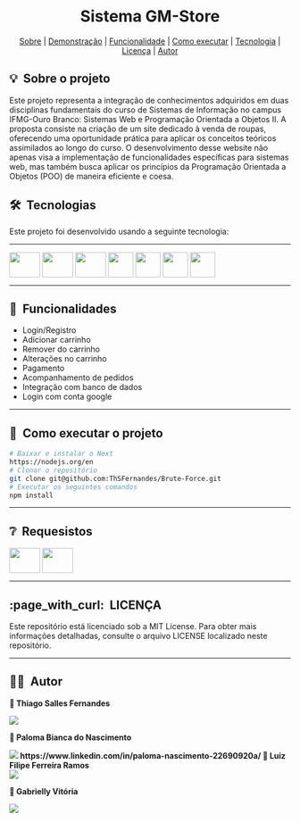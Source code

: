 


<h1 align="center"> Sistema GM-Store </h1>

<div align="center">
	<a href="#about">Sobre</a> |
	<a href="#demo">Demonstração</a> |
	<a href="#functionality">Funcionalidade</a> |
	<a href="#installation">Como executar</a> |
	<a href="#technologie">Tecnologia</a> |
	<a href="#licence">Licença</a> |
	<a href="#author">Autor</a>


</div>

<h2 id="about">💡&nbsp; Sobre o projeto</h2>
Este projeto representa a integração de conhecimentos adquiridos em duas disciplinas fundamentais do curso de Sistemas de Informação no campus IFMG-Ouro Branco: Sistemas Web e Programação Orientada a Objetos II. A proposta consiste na criação de um site dedicado à venda de roupas, oferecendo uma oportunidade prática para aplicar os conceitos teóricos assimilados ao longo do curso.
O desenvolvimento desse website não apenas visa a implementação de funcionalidades específicas para sistemas web, mas também busca aplicar os princípios da Programação Orientada a Objetos (POO) de maneira eficiente e coesa. 

<h2 id="technologie">🛠&nbsp; Tecnologias</h2>
Este projeto foi desenvolvido usando a seguinte tecnologia:

---
<img align="center"   height="45" width="55" src="https://cdn.jsdelivr.net/gh/devicons/devicon/icons/react/react-original-wordmark.svg" /> <img align="center"   height="45" width="55" src="https://cdn.jsdelivr.net/gh/devicons/devicon/icons/nextjs/nextjs-original-wordmark.svg" />  <img align="center"   height="45" width="55" src="https://cdn.jsdelivr.net/gh/devicons/devicon/icons/typescript/typescript-original.svg" />   <img align="center"   height="45" src="https://cdn.jsdelivr.net/gh/devicons/devicon/icons/tailwindcss/tailwindcss-plain.svg" />  <img align="center"   height="45" src="https://cdn.jsdelivr.net/gh/devicons/devicon/icons/mongodb/mongodb-original-wordmark.svg" /> <img align="center"   height="45" src=https://github.com/ThSFernandes/GM-Store-site/assets/112223120/a25a237b-f8d8-454c-9a47-c894eb67ac73) />
 <img align="center"   height="45" src="https://github.com/ThSFernandes/GM-Store-site/assets/112223120/0de04887-2ca1-4afa-9868-d5b7ef314901"/>

---
<h2 id="functionality">📌&nbsp; Funcionalidades</h2>

* Login/Registro
* Adicionar carrinho
* Remover do carrinho
* Alterações no carrinho
* Pagamento
* Acompanhamento de pedidos
* Integração com banco de dados
* Login com conta google

---   

<h2 id="installation">🚀&nbsp; Como executar o projeto</h2>

```bash
# Baixar e instalar o Next
https://nodejs.org/en
# Clonar o repositório
git clone git@github.com:ThSFernandes/Brute-Force.git
# Executar os seguintes comandos 
npm install
``` 
      
---

<h2 id="requirements">❔&nbsp; Requesistos </h2>
<img align="center"   height="45" width="55" src="https://cdn.jsdelivr.net/gh/devicons/devicon/icons/react/react-original-wordmark.svg" />
<img align="center"   height="45" width="55" src="https://cdn.jsdelivr.net/gh/devicons/devicon/icons/nextjs/nextjs-original-wordmark.svg" />

---
<h2 id="licence">:page_with_curl:&nbsp; LICENÇA</h2>
Este repositório está licenciado sob a MIT License. Para obter mais informações detalhadas, consulte o arquivo LICENSE localizado neste repositório.

---
<h2 id="author">👨‍💻&nbsp; Autor</h2>

<b> 👤 Thiago Salles Fernandes<b>
<div style="display: inline_block">
  <a href="https://www.linkedin.com/in/thiago-salles-33a2b01ab" target="_blank"><img src="https://img.shields.io/badge/-LinkedIn-%230077B5?style=for-the-badge&logo=linkedin&logoColor=white" target="_blank"></a> 
	
<b> 👤 Paloma Bianca do Nascimento<b>
<div style="display: inline_block">
 <a href="https://www.linkedin.com/in/paloma-nascimento-22690920a/" target="_blank"><img src="https://img.shields.io/badge/-LinkedIn-%230077B5?style=for-the-badge&logo=linkedin&logoColor=white" target="_blank"></a> 
https://www.linkedin.com/in/paloma-nascimento-22690920a/
<b> 👤 Luiz Filipe Ferreira Ramos <b>
<div style="display: inline_block">
  <a href="https://www.linkedin.com/in/luiz-filipe-ferreira-ramos-ba80a7235/" target="_blank"><img src="https://img.shields.io/badge/-LinkedIn-%230077B5?style=for-the-badge&logo=linkedin&logoColor=white" target="_blank"></a> 

<b> 👤 Gabrielly Vitória <b>
<div style="display: inline_block">
  <a href="https://www.linkedin.com/in/gabrielly-a-41aa261a7/" target="_blank"><img src="https://img.shields.io/badge/-LinkedIn-%230077B5?style=for-the-badge&logo=linkedin&logoColor=white" target="_blank"></a> 


  


